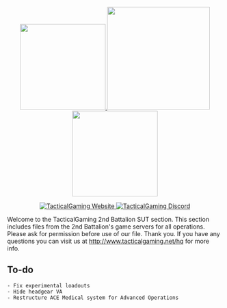﻿<p align="center">
  <a href="http://www.tacticalgaming.net/hq/topic/106655-sherwood-platoon-discussion-and-news-channel/">
    <img src="https://i.imgur.com/55kPaoX.png" width="200">
    <img src="https://i.imgur.com/nQrW9SU.png" width="240">
    <img src="https://i.imgur.com/rBt8q0w.png" width="200">
  </a>
</p>

<p align="center">
  <a href="http://www.tacticalgaming.net/hq">
      <img src="https://img.shields.io/website-up-down-green-red/http/shields.io.svg?label=TacticalGaming" alt="TacticalGaming Website">
  </a>
  <a href="https://discord.gg/fny5MwP">
      <img src="https://img.shields.io/discord/194642877501014016.svg" alt="TacticalGaming Discord">
  </a>
</p>

Welcome to the TacticalGaming 2nd Battalion SUT section. This section includes files from the 2nd Battalion's game servers for all operations. Please ask for permission before use of our file. Thank you.
If you have any questions you can visit us at http://www.tacticalgaming.net/hq for more info.


## To-do
    - Fix experimental loadouts
    - Hide headgear VA
    - Restructure ACE Medical system for Advanced Operations
